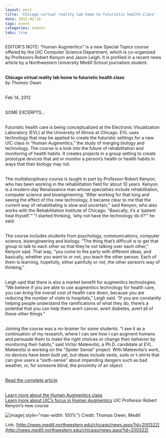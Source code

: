 ```yaml
---
layout: post
title: 'Chicago virtual reality lab home to futuristic health class'
date: 2012-02-14
tags: event
categories: events
tabs: true
---
```


EDITOR&rsquo;S NOTE: &ldquo;Human Augmentics&rdquo; is a new Special Topics course offered by the UIC Computer Science Department, which is co-organized by Professors Robert Kenyon and Jason Leigh. It is profiled in a recent news article by a Northwestern University Medill School journalism student.<br><br>
 
<strong>Chicago virtual reality lab home to futuristic health class</strong><br>
<em>by Thomas Owen</em><br><br>

Feb 14, 2012<br><br>

SOME EXCERPTS&hellip;<br><br>

Futuristic health care is being conceptualized at the Electronic Visualization Laboratory (EVL) at the University of Illinois at Chicago. EVL uses technology that may be applied to create the futuristic settings for a new UIC class in &ldquo;Human Augmentics,&rdquo; the study of merging biology and technology. The course is a look into the future of rehabilitation and monitoring of health habits. It creates projects in a group setting to create prototype devices that aid or monitor a person&rsquo;s health or health habits in ways that their biology may not.<br><br>

The multidisciplinary course is taught in part by Professor Robert Kenyon, who has been working in the rehabilitation field for about 10 years. Kenyon is a modern-day Renaissance man whose specialties include rehabilitation, computer science and bioengineering. &ldquo;After working for that long and seeing the effect of this new technology, it became clear to me that the current way of rehabilitating is slow and uncertain,&rdquo; said Kenyon, who also works with the Rehabilitation Institute of Chicago. &ldquo;Basically, it&rsquo;s a &lsquo;patient heal thyself.&rsquo;&rdquo; &ldquo;I started thinking, &lsquo;why not have the technology do it?&rsquo;&rdquo; he said.<br><br>

The course includes students from psychology, communications, computer science, bioengineering and biology. &ldquo;The thing that&rsquo;s difficult is to get that group to talk to each other so that they&rsquo;re not talking over each other,&rdquo; Kenyon said. That way, &ldquo;you come to the party with different ideas, and basically, whether you want to or not, you teach the other person. Each of them is learning, hopefully, either painfully or not, the other person&rsquo;s way of thinking.&rdquo;<br><br>

Leigh said that there is also a market benefit for augmentics technologies. &ldquo;We believe if you are able to use augmentics technology for health care, you can bring the overall cost of health care down, because you are reducing the number of visits to hospitals,&rdquo; Leigh said. &ldquo;If you are constantly helping people understand the ramifications of what they do, there&rsquo;s a potential that you can help them avert cancer, avert diabetes, avert all of these other things.&rdquo;<br><br>

Joining the course was a no-brainer for some students. &ldquo;I see it as a continuation of my research, where I can see how I can augment humans and persuade them to make the right choices or change their behavior by monitoring their habits,&rdquo; said Victor Mateevitsi, a Ph.D. candidate at EVL. Mateevitsi is working on the &ldquo;Spider Sense&rdquo; project. With Mateevitsi&rsquo;s work, no devices have been built yet, but ideas include vests, suits or t-shirts that can give users a &ldquo;sixth-sense&rdquo; about impending dangers such as bad weather, or, for someone blind, the proximity of an object.<br><br>

<a href="http://news.medill.northwestern.edu/chicago/news.aspx?id=200322">Read the complete article</a><br><br>

<a href="http://www.evl.uic.edu/spiff/class/cs594/">Learn more about the Human Augmentics class</a><br>
<a href="http://www.augmentics.org">Learn more about UIC&rsquo;s focus in Human Augmentics</a>
UIC Professor Robert Kenyon&rsquo;s new course

![image](https://www.evl.uic.edu/output/originals/kenyonha.jpg-srcw.jpg){:style="max-width: 100%"}
Credit: Thomas Owen, Medill


Link: [http://news.medill.northwestern.edu/chicago/news.aspx?id=200322](http://news.medill.northwestern.edu/chicago/news.aspx?id=200322)
